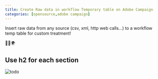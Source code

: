 ```yaml
---
title: Create Raw data in workflow Temporary table on Adobe Campaign
categories: [opensource,adobe campaign]
---
```


Insert raw data from any source (csv, xml, http web calls...) to a workflow temp table for custom treatment!

<p class="text-center">🐍👑🌍</p>

<!--more-->


## Use h2 for each section
![todo](/assets/images/2019/01/image.png)
